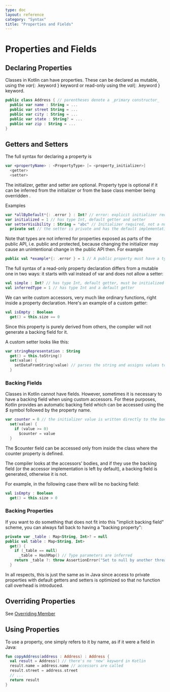 ```yaml
---
type: doc
layout: reference
category: "Syntax"
title: "Properties and Fields"
---
```


# Properties and Fields

## Declaring Properties

Classes in Kotlin can have properties. These can be declared as mutable, using the *var*{: .keyword } keyword or read-only using the *val*{: .keyword } keyword.

``` kotlin
public class Address { // parentheses denote a _primary constructor_
  public var name : String = ...
  public var street String = ...
  public var city : String = ...
  public var state : String? = ...
  public var zip : String = ...
}
```

## Getters and Setters

The full syntax for declaring a property is

``` kotlin
var <propertyName> : <PropertyType> [= <property_initializer>]
  <getter>
  <setter>
```

The initializer, getter and setter are optional. Property type is optional if it can be inferred from the initializer or from the base class member being overridden .

Examples

``` kotlin
var *allByDefault*{: .error } : Int? // error: explicit initializer required, default getter and setter implied
var initialized = 1 // has type Int, default getter and setter
var setterVisibility : String = "abc" // Initializer required, not a nullable type
  private set // the setter is private and has the default implementation
```

Note that types are not inferred for properties exposed as parts of the public API, i.e. public and protected, because changing the initializer may cause an unintentional change in the public API then. For example

``` kotlin
public val *example*{: .error } = 1 // A public property must have a type specified explicitly
```

The full syntax of a read-only property declaration differs from a mutable one in two ways: it starts with val instead of var and does not allow a setter:

``` kotlin
val simple : Int? // has type Int, default getter, must be initialized in constructor
val inferredType = 1 // has type Int and a default getter
```

We can write custom accessors, very much like ordinary functions, right inside a property declaration. Here's an example of a custom getter:

``` kotlin
val isEmpty : Boolean
  get() = this.size == 0
```

Since this property is purely derived from others, the compiler will not generate a backing field for it.

A custom setter looks like this:

``` kotlin
var stringRepresentation : String
  get() = this.toString()
  set(value) {
    setDataFromString(value) // parses the string and assigns values to other properties
  }
```

### Backing Fields

Classes in Kotlin cannot have fields. However, sometimes it is necessary to have a backing field when using custom accessors. For these purposes, Kotlin provides
an automatic backing field which can be accessed using the *$* symbol followed by the property name.

``` kotlin
var counter = 0 // the initializer value is written directly to the backing field
  set(value) {
    if (value >= 0)
      $counter = value
  }
```

The $counter field can be accessed only from inside the class where the counter property is defined.

The compiler looks at the accessors' bodies, and if they use the backing field (or the accessor implementation is left by default), a backing field is generated, otherwise it is not.

For example, in the following case there will be no backing field:

``` kotlin
val isEmpty : Boolean
  get() = this.size > 0
```

### Backing Properties

If you want to do something that does not fit into this "implicit backing field" scheme, you can always fall back to having a "backing property":

``` kotlin
private var _table : Map<String, Int>? = null
public val table : Map<String, Int>
  get() {
    if (_table == null)
      _table = HashMap() // Type parameters are inferred
    return _table ?: throw AssertionError("Set to null by another thread")
  }
```

In all respects, this is just the same as in Java since access to private properties with default getters and setters is optimized so that no function call overhead is introduced.

## Overriding Properties

See [Overriding Member](classes.html#overriding-members)

## Using Properties

To use a property, one simply refers to it by name, as if it were a field in Java:

``` kotlin
fun copyAddress(address : Address) : Address {
  val result = Address() // there's no 'new' keyword in Kotlin
  result.name = address.name // accessors are called
  result.street = address.street
  // ...
  return result
}
```
